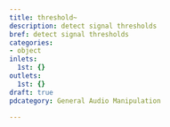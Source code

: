 ```yaml
---
title: threshold~
description: detect signal thresholds
bref: detect signal thresholds
categories:
- object
inlets:
  1st: {}
outlets:
  1st: {}
draft: true
pdcategory: General Audio Manipulation

---
```


